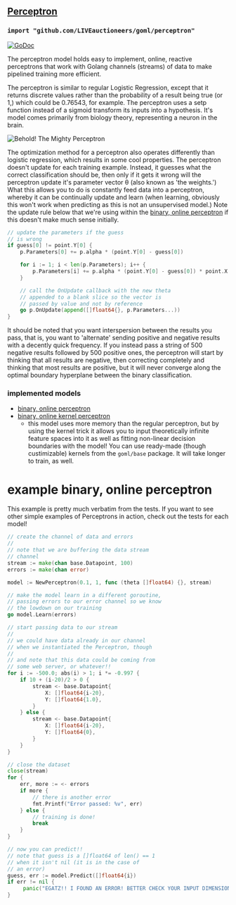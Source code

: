 ## [Perceptron](http://cs229.stanford.edu/notes/cs229-notes6.pdf)
### `import "github.com/LIVEauctioneers/goml/perceptron"`

[![GoDoc](https://godoc.org/github.com/LIVEauctioneers/goml/perceptron?status.svg)](https://godoc.org/github.com/LIVEauctioneers/goml/perceptron)

The perceptron model holds easy to implement, online, reactive perceptrons that work with Golang channels (streams) of data to make pipelined training more efficient.

The perceptron is similar to regular Logistic Regression, except that it returns discrete values rather than the probability of a result being true (or 1,) which could be 0.76543, for example. The perceptron uses a setp function instead of a sigmoid transform its inputs into a hypothesis. It's model comes primarily from biology theory, representing a neuron in the brain.

![Behold! The Mighty Perceptron](https://upload.wikimedia.org/wikipedia/commons/8/8c/Perceptron_moj.png)

The optimization method for a perceptron also operates differently than logistic regression, which results in some cool properties. The perceptron doesn't update for each training example. Instead, it guesses what the correct classification should be, then only if it gets it wrong will the perceptron update it's parameter vector θ (also known as 'the weights.') What this allows you to do is constantly feed data into a perceptron, whereby it can be continually update and learn (when learning, obviously this won't work when predicting as this is not an unsupervised model.) Note the update rule below that we're using within the [binary, online perceptron](perceptron.go) if this doesn't make much sense initially.

```go
// update the parameters if the guess
// is wrong
if guess[0] != point.Y[0] {
	p.Parameters[0] += p.alpha * (point.Y[0] - guess[0])

	for i := 1; i < len(p.Parameters); i++ {
		p.Parameters[i] += p.alpha * (point.Y[0] - guess[0]) * point.X[i-1]
	}

	// call the OnUpdate callback with the new theta
	// appended to a blank slice so the vector is
	// passed by value and not by reference
	go p.OnUpdate(append([]float64{}, p.Parameters...))
}
```

It should be noted that you want interspersion between the results you pass, that is, you want to 'alternate' sending positive and negative results with a decently quick frequency. If you instead pass a string of 500 negative results followed by 500 positive ones, the perceptron will start by thinking that all results are negative, then correcting completely and thinking that most results are positive, but it will never converge along the optimal boundary hyperplane between the binary classification.

### implemented models

- [binary, online perceptron](perceptron.go)
- [binary, online kernel perceptron](kernel_perceptron.go)
	* this model uses more memory than the regular perceptron, but by using the kernel trick it allows you to input theoretically infinite feature spaces into it as well as fitting non-linear decision boundaries with the model! You can use ready-made (though custimizable) kernels from the `goml/base` package. It will take longer to train, as well.

# example binary, online perceptron

This example is pretty much verbatim from the tests. If you want to see other simple examples of Perceptrons in action, check out the tests for each model!

```go
// create the channel of data and errors
//
// note that we are buffering the data stream
// channel
stream := make(chan base.Datapoint, 100)
errors := make(chan error)

model := NewPerceptron(0.1, 1, func (theta []float64) {}, stream)

// make the model learn in a different goroutine,
// passing errors to our error channel so we know
// the lowdown on our training
go model.Learn(errors)

// start passing data to our stream
//
// we could have data already in our channel
// when we instantiated the Perceptron, though
//
// and note that this data could be coming from
// some web server, or whatever!!
for i := -500.0; abs(i) > 1; i *= -0.997 {
	if 10 + (i-20)/2 > 0 {
		stream <- base.Datapoint{
			X: []float64{i-20},
			Y: []float64{1.0},
		}
	} else {
		stream <- base.Datapoint{
			X: []float64{i-20},
			Y: []float64{0},
	    }
    }
}

// close the dataset
close(stream)
for {
    err, more := <- errors
    if more {
        // there is another error
        fmt.Printf("Error passed: %v", err)
    } else {
        // training is done!
        break
    }
}

// now you can predict!!
// note that guess is a []float64 of len() == 1
// when it isn't nil (it is in the case of 
// an error)
guess, err := model.Predict([]float64{i})
if err != nil {
     panic("EGATZ!! I FOUND AN ERROR! BETTER CHECK YOUR INPUT DIMENSIONS!")
}
```